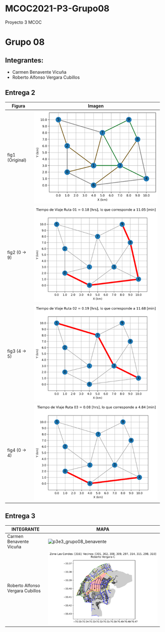 # MCOC2021-P3-Grupo08
Proyecto 3 MCOC

# Grupo 08 

## Integrantes:

* Carmen Benavente Vicuña
* Roberto Alfonso Vergara Cubillos

## Entrega 2

| Figura | Imagen |
| ------------- | ------------- |
| fig1 (Original) | ![fig1](https://github.com/RobertoVergaraC/MCOC2021-P3-Grupo08/blob/main/Entrega%202/fig1.png) |
| fig2 (0 &rightarrow; 9) | ![fig2](https://github.com/RobertoVergaraC/MCOC2021-P3-Grupo08/blob/main/Entrega%202/fig2.png) |
| fig3 (4 &rightarrow; 5) | ![fig3](https://github.com/RobertoVergaraC/MCOC2021-P3-Grupo08/blob/main/Entrega%202/fig3.png) |
| fig4 (0 &rightarrow; 4) | ![fig4](https://github.com/RobertoVergaraC/MCOC2021-P3-Grupo08/blob/main/Entrega%202/fig4.png) |  

## Entrega 3
| INTEGRANTE | MAPA |
| ------------- | ------------- |
| Carmen Benavente Vicuña | ![p3e3_grupo08_benavente](https://user-images.githubusercontent.com/62263342/141379206-a2083e09-35aa-4f76-9882-9393e52d5b22.png) |
| Roberto Alfonso Vergara Cubillos | ![MapaRoberto](https://github.com/RobertoVergaraC/MCOC2021-P3-Grupo08/blob/main/Entrega%203/p3e2_grupo08_vergara.png) |  

